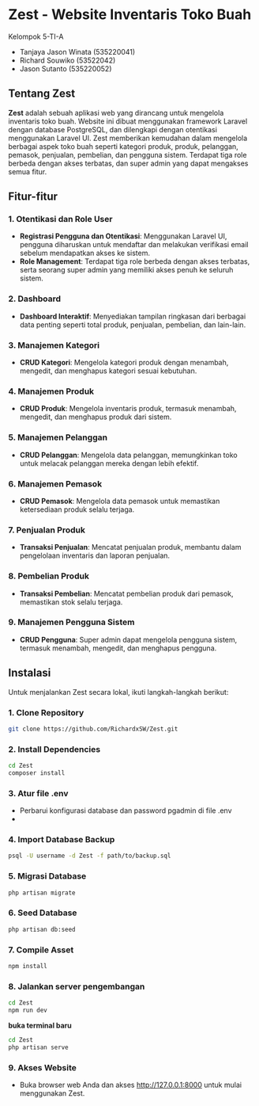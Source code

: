 # Zest - Website Inventaris Toko Buah

Kelompok 5-TI-A
- Tanjaya Jason Winata (535220041)
- Richard Souwiko (53522042)
- Jason Sutanto (535220052)

## Tentang Zest

**Zest** adalah sebuah aplikasi web yang dirancang untuk mengelola inventaris toko buah. Website ini dibuat menggunakan framework Laravel dengan database PostgreSQL, dan dilengkapi dengan otentikasi menggunakan Laravel UI. Zest memberikan kemudahan dalam mengelola berbagai aspek toko buah seperti kategori produk, produk, pelanggan, pemasok, penjualan, pembelian, dan pengguna sistem. Terdapat tiga role berbeda dengan akses terbatas, dan super admin yang dapat mengakses semua fitur.

## Fitur-fitur

### 1. Otentikasi dan Role User
- **Registrasi Pengguna dan Otentikasi**: Menggunakan Laravel UI, pengguna diharuskan untuk mendaftar dan melakukan verifikasi email sebelum mendapatkan akses ke sistem.
- **Role Management**: Terdapat tiga role berbeda dengan akses terbatas, serta seorang super admin yang memiliki akses penuh ke seluruh sistem.

### 2. Dashboard
- **Dashboard Interaktif**: Menyediakan tampilan ringkasan dari berbagai data penting seperti total produk, penjualan, pembelian, dan lain-lain.

### 3. Manajemen Kategori
- **CRUD Kategori**: Mengelola kategori produk dengan menambah, mengedit, dan menghapus kategori sesuai kebutuhan.

### 4. Manajemen Produk
- **CRUD Produk**: Mengelola inventaris produk, termasuk menambah, mengedit, dan menghapus produk dari sistem.

### 5. Manajemen Pelanggan
- **CRUD Pelanggan**: Mengelola data pelanggan, memungkinkan toko untuk melacak pelanggan mereka dengan lebih efektif.

### 6. Manajemen Pemasok
- **CRUD Pemasok**: Mengelola data pemasok untuk memastikan ketersediaan produk selalu terjaga.

### 7. Penjualan Produk
- **Transaksi Penjualan**: Mencatat penjualan produk, membantu dalam pengelolaan inventaris dan laporan penjualan.

### 8. Pembelian Produk
- **Transaksi Pembelian**: Mencatat pembelian produk dari pemasok, memastikan stok selalu terjaga.

### 9. Manajemen Pengguna Sistem
- **CRUD Pengguna**: Super admin dapat mengelola pengguna sistem, termasuk menambah, mengedit, dan menghapus pengguna.

## Instalasi 

Untuk menjalankan Zest secara lokal, ikuti langkah-langkah berikut:

### 1. Clone Repository
```bash
git clone https://github.com/RichardxSW/Zest.git
```

### 2. Install Dependencies
```bash 
cd Zest
composer install
```

### 3. Atur file .env
- Perbarui konfigurasi database dan password pgadmin di file .env
- 
### 4. Import Database Backup
```bash
psql -U username -d Zest -f path/to/backup.sql
```

### 5. Migrasi Database
```bash
php artisan migrate
```

### 6. Seed Database
```bash
php artisan db:seed
```

### 7. Compile Asset
```bash
npm install
```

### 8. Jalankan server pengembangan
```bash
cd Zest
npm run dev
```
**buka terminal baru**
```bash
cd Zest
php artisan serve
```

### 9. Akses Website
- Buka browser web Anda dan akses http://127.0.0.1:8000 untuk mulai menggunakan Zest.

